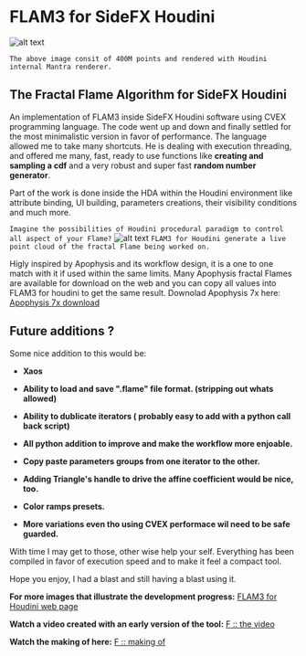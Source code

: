 # FLAM3 for SideFX Houdini
![alt text](https://github.com/alexnardini/FLAM3/blob/main/img/Stripes_01.jpg)

`The above image consit of 400M points and rendered with Houdini internal Mantra renderer.`


## The Fractal Flame Algorithm for SideFX Houdini

An implementation of FLAM3 inside SideFX Houdini software using CVEX programming language.
The code went up and down and finally settled for the most minimalistic version in favor of performance.
The language allowed me to take many shortcuts. He is dealing with execution threading, and offered me
many, fast, ready to use functions like **creating and sampling a cdf** and a very robust and super fast
**random number generator**.

Part of the work is done inside the HDA within the Houdini environment
like attribute binding, UI building, parameters creations, their visibility conditions and much more.

`Imagine the possibilities of Houdini procedural paradigm to control all aspect of your Flame?`
![alt text](https://github.com/alexnardini/FLAM3/blob/main/img/FLAM3_Hviewport.jpg)
`FLAM3 for Houdini generate a live point cloud of the fractal Flame being worked on.`

Higly inspired by Apophysis and its workflow design,
it is a one to one match with it if used within the same limits.
Many Apophysis fractal Flames are available for download on the web
and you can copy all values into FLAM3 for houdini to get the same result.
Downolad Apophysis 7x here: [Apophysis 7x download](https://sourceforge.net/projects/apophysis7x/)

## Future additions ?

Some nice addition to this would be:

- **Xaos**

- **Ability to load and save ".flame" file format. (stripping out whats allowed)**

- **Ability to dublicate iterators ( probably easy to add with a python call back script)**

- **All python addition to improve and make the workflow more enjoable.**
  
- **Copy paste parameters groups from one iterator to the other.**
  
- **Adding Triangle's handle to drive the affine coefficient would be nice, too.**
  
- **Color ramps presets.**

- **More variations even tho using CVEX performace wil need to be safe guarded.**

With time I may get to those, other wise help your self.
Everything has been compiled in favor of execution speed and to make it feel a compact tool.

Hope you enjoy, I had a blast and still having a blast using it.

**For more images that illustrate the development progress:**
[FLAM3 for Houdini web page](https://alexnardini.net/flame-home/)


**Watch a video created with an early version of the tool:**
[F :: the video](https://vimeo.com/506501855)

**Watch the making of here:**
[F :: making of](https://vimeo.com/511517064)




